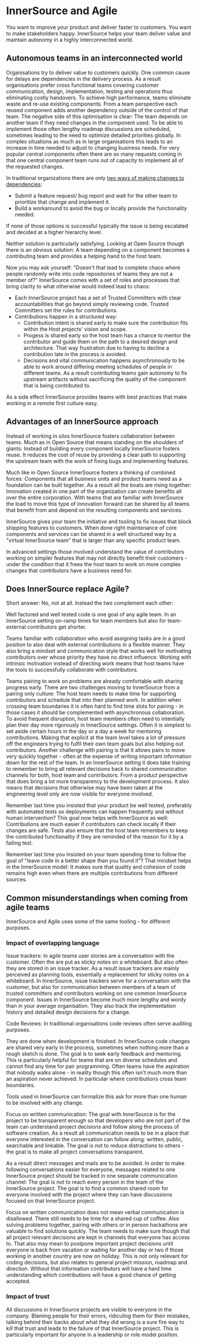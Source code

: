 # InnerSource and Agile

You want to improve your product and deliver faster to customers.
You want to make stakeholders happy.
InnerSource helps your team deliver value and maintain autonomy in a highly interconnected world.


## Autonomous teams in an interconnected world

Organisations try to deliver value to customers quickly.
One common cause for delays are dependencies in the delivery process.
As a result organisations prefer cross functional teams covering customer communication, design, implementation, testing and operations thus eliminating costly handovers.
To achieve high performance, teams eliminate waste and re-use existing components.
From a team perspective each reused component adds another dependency outside of the control of that team.
The negative side of this optimisation is clear: The team depends on another team if they need changes in the component used.
To be able to implement those often lengthy roadmap discussions are scheduled, sometimes leading to the need to optimize detailed priorities globally.
In complex situations as much as in large organisations this leads to an increase in time needed to adjust to changing business needs.
For very popular central components often there are so many requests coming in that one central component team runs out of capacity to implement all of the requested changes.

In traditional organizations there are only [two ways of making changes to dependencies](https://innersourcecommons.org/learn/learning-path/introduction/02/):
* Submit a feature request/ bug report and wait for the other team to prioritize that change and implement it.
* Build a workaround to avoid the bug or locally provide the functionality needed.

If none of those options is successful typically the issue is being escalated and decided at a higher hierarchy level.

Neither solution is particularly satisfying.
Looking at Open Source though there is an obvious solution: A team depending on a component becomes a contributing team and provides a helping hand to the host team.

Now you may ask yourself: "Doesn't that lead to complete chaos where people randomly write into code repositories of teams they are not a member of?" 
InnerSource comes with a set of roles and processes that bring clarity to what otherwise would indeed lead to chaos:
* Each InnerSource project has a set of Trusted Committers with clear accountabilities that go beyond simply reviewing code.
Trusted Committers set the rules for contributions.
* Contributions happen in a structured way:
   * Contribution intent is shared early to make sure the contribution fits within the Host projects' vision and scope.
   * Progess is shared early so the host team has a chance to mentor the contributor and guide them on the path to a desired design and architecture.
   That way frustration due to having to decline a contribution late in the process is avoided.
   * Decisions and vital communication happens asynchronously to be able to work around differing meeting schedules of people in different teams.
As a result contributing teams gain autonomy to fix upstream artifacts without sacrificing the quality of the component that is being contributed to.

As a side effect InnerSource provides teams with best practices that make working in a remote first culture easy.

## Advantages of an InnerSource approach

Instead of working in silos InnerSource fosters collaboration between teams.
Much as in Open Source that means standing on the shoulders of giants: Instead of building every component locally InnerSource fosters reuse.
It reduces the cost of reuse by providing a clear path to supporting the upstream team with the work of fixing bugs and implementing features.

Much like in Open Source InnerSource fosters a thinking of combined forces: Components that all business units and product teams need as a foundation can be built together.
As a result all the boats are rising together: Innovation created in one part of the organization can create benefits all over the entire corporation.
With teams that are familiar with InnerSource the load to move this type of innovation forward can be shared by all teams that benefit from and depend on the resulting components and services.

InnerSource gives your team the initiative and tooling to fix issues that block shipping features to customers.
When done right maintenance of core components and services can be shared in a well structured way by a "virtual InnerSource team" that is larger than any specific product team.

In advanced settings those involved understand the value of contributors working on simpler features that may not directly benefit their customers - under the condition that it frees the host team to work on more complex changes that contributors have a business need for.


## Does InnerSource replace Agile?

Short answer: No, not at all. 
Instead the two complement each other:

Well factored and well tested code is one goal of any agile team. 
In an InnerSource setting on-ramp times for team members but also for team-external contributors get shorter.

Teams familiar with collaboration who avoid assigning tasks are in a good position to also deal with external contributions in a flexible manner.
They also bring a mindset and communication style that works well for motivating contributors over whose priority they have no direct influence.
Working with intrinsic motivation instead of directing work means that host teams have the tools to successfully collaborate with contributors.

Teams pairing to work on problems are already comfortable with sharing progress early.
There are two challenges moving to InnerSource from a pairing only culture: 
The host team needs to make time for supporting contributors and schedule that into their planned work.
In addition when crossing team boundaries it is often hard to find time slots for pairing - in those cases it should be complemented with asynchronous collaboration.
To avoid frequent disruption, host team members often need to intentially plan their day more rigorously in InnerSource settings.
Often it is simplest to set aside certain hours in the day or a day a week for mentoring contributions.
Making that explicit at the team level takes a lot of pressure off the engineers trying to fulfil their own team goals but also helping out contributors.
Another challenge with pairing is that it allows pairs to move very quickly together - often at the expense of writing important information down for the rest of the team.
In an InnerSource setting it does take training to remember to bring all relevant decisions back to shared communication channels for both, host team and contributors.
From a product perspective that does bring a lot more transparency to the development process.
It also means that decisions that otherwise may have been taken at the engineering level only are now visible for everyone involved.

Remember last time you insisted that your product be well tested, preferably with automated tests so deployments can happen frequently and without human intervention?
This goal now helps with InnerSource as well: Contributions are much easier if contributors can check locally if their changes are safe.
Tests also ensure that the host team remembers to keep the contributed functionality if they are reminded of the reason for it by a failing test.

Remember last time you insisted on your team spending time to follow the goal of "leave code in a better shape than you found it"?
That mindset helps in the InnerSource model: It makes sure that quality and cohesion of code remains high even when there are multiple contributions from different sources.


## Common misunderstandings when coming from agile teams

InnerSource and Agile uses some of the same tooling - for different purposes.

### Impact of overlapping language

Issue trackers: In agile teams user stories are a conversation with the customer.
Often the are put as sticky notes on a whiteboard.
But also often they are stored in an issue tracker.
As a result issue trackers are mainly perceived as planning tools, essentially a replacement for sticky notes on a whiteboard.
In InnerSource, issue trackers serve for a conversation with the customer, but also for communication between members of a team of trusted committers and contributors working on one common InnerSource component.
Issues in InnerSource become much more lengthy and wordy than in your average organisation.
They also track the implementation history and detailed design decisions for a change.

Code Reviews: In traditional organisations code reviews often serve auditing purposes.

They are done when development is finished.
In InnerSource code changes are shared very early in the process, sometimes when nothing more than a rough sketch is done.
The goal is to seek early feedback and mentoring.
This is particularly helpful for teams that are on diverse schedules and cannot find any time for pair programming.
Often teams have the aspiration that nobody walks alone - in reality though this often isn't much more than an aspiration never achieved.
In particular where contributions cross team boundaries.

Tools used in InnerSource can formalize this ask for more than one human to be involved with any change.

Focus on written communication: The goal with InnerSource is for the project to be transparent enough so that developers who are not part of the team can understand project decisions and follow along the process of software creation.
As a result all communication needs to be in a place that everyone interested in the conversation can follow along: written, public, searchable and linkable.
The goal is not to reduce distractions to others - the goal is to make all project conversations transparent.

As a result direct messages and mails are to be avoided.
In order to make following conversations easier for everyone, messages related to one InnerSource project should be tracked in one separate communication channel: The goal is not to reach every person in the team of the InnerSource project.
The goal is to find a common shared room for everyone involved with the project where they can have discussions focused on that InnerSource project.

Focus on written communication does not mean verbal communication is disallowed.
There still needs to be time for a shared cup of coffee.
Also solving problems together, pairing with others or in person hackathons are valuable to find solutions quickly.
The team needs to make sure though that all project relevant decisions are kept in channels that everyone has access to.
That also may mean to postpone important project decisions until everyone is back from vacation or waiting for another day or two if those working in another country are now on holiday.
This is not only relevant for coding decisions, but also relates to general project mission, roadmap and direction.
Without that information contributors will have a hard time understanding which contributions will have a good chance of getting accepted.

### Impact of trust

All discussions in InnerSource projects are visible to everyone in the company.
Blaming people for their errors, ridiculing them for their mistakes, talking behind their backs about what they did wrong is a sure fire way to kill that trust and leads to the failure of that InnerSource project.
This is particularly important for anyone in a leadership or role model position.

